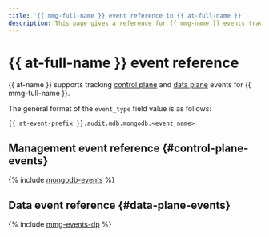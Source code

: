 ```yaml
---
title: '{{ mmg-full-name }} event reference in {{ at-full-name }}'
description: This page gives a reference for {{ mmg-name }} events tracked in {{ at-name }}.
---
```


# {{ at-full-name }} event reference

{{ at-name }} supports tracking [control plane](../audit-trails/concepts/format.md) and [data plane](../audit-trails/concepts/format-data-plane.md) events for {{ mmg-full-name }}.

The general format of the `event_type` field value is as follows:

```text
{{ at-event-prefix }}.audit.mdb.mongodb.<event_name>
```

## Management event reference {#control-plane-events}

{% include [mongodb-events](../_includes/audit-trails/events/mongodb-events.md) %}

## Data event reference {#data-plane-events}

{% include [mmg-events-dp](../_includes/audit-trails/events/mmg-events-dp.md) %}
